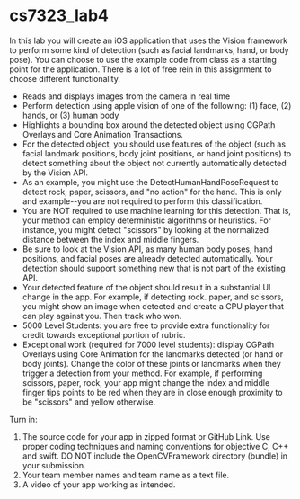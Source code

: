 # cs7323_lab4

In this lab you will create an iOS application that uses the Vision framework to perform some kind of detection (such as facial landmarks, hand, or body pose). You can choose to use the example code from class as a starting point for the application. There is a lot of free rein in this assignment to choose different functionality. 

 -  Reads and displays images from the camera in real time
 -  Perform detection using apple vision of one of the following: (1) face, (2) hands, or (3) human body 
 -  Highlights a bounding box around the detected object using CGPath Overlays and Core Animation Transactions. 
 -  For the detected object, you should use features of the object (such as facial landmark positions, body joint positions, or hand joint positions) to detect something about the object not currently automatically detected by the Vision API. 
   -  As an example, you might use the DetectHumanHandPoseRequest to detect rock, paper, scissors, and "no action" for the hand.  This is only and example--you are not required to perform this classification. 
   -  You are NOT required to use machine learning for this detection. That is, your method can employ deterministic algorithms or heuristics. For instance, you might detect "scissors" by looking at the normalized distance between the index and middle fingers. 
   -  Be sure to look at the Vision API, as many human body poses, hand positions, and facial poses are already detected automatically. Your detection should support something new that is not part of the existing API.
   -  Your detected feature of the object should result in a substantial UI change in the app. For example, if detecting rock. paper, and scissors, you might show an image when detected and create a CPU player that can play against you. Then track who won.  
 -  5000 Level Students: you are free to provide extra functionality for credit towards exceptional portion of rubric.
 -  Exceptional work (required for 7000 level students): display CGPath Overlays using Core Animation for the landmarks detected (or hand or body joints). Change the color of these joints or landmarks when they trigger a detection from your method. For example, if performing scissors, paper, rock, your app might change the index and middle finger tips points to be red when they are in close enough proximity to be "scissors" and yellow otherwise. 

Turn in:

1. The source code for your app in zipped format or GitHub Link. Use proper coding techniques and naming conventions for objective C, C++ and swift. DO NOT include the OpenCVFramework directory (bundle) in your submission. 
2. Your team member names and team name as a text file. 
3. A video of your app working as intended. 

